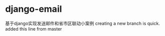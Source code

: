 # django-email

基于django实现发送邮件和省市区联动小案例
creating a new branch is quick.
added this line from master
